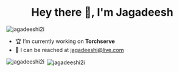 <h1 align="center">Hey there 👋, I'm Jagadeesh</h1>

<p align="left"> <img src="https://komarev.com/ghpvc/?username=jagadeeshi2i" alt="jagadeeshi2i" /> </p>

- :trophy: I’m currently working on **Torchserve**
- :email: I can be reached at jagadeeshj@live.com

<p><img align="left" src="https://github-readme-stats.vercel.app/api/top-langs/?username=jagadeeshi2i&layout=compact" alt="jagadeeshi2i" /></p>

<p>&nbsp;<img align="center" src="https://github-readme-stats.vercel.app/api?username=jagadeeshi2i&show_icons=true" alt="jagadeeshi2i" /></p>

